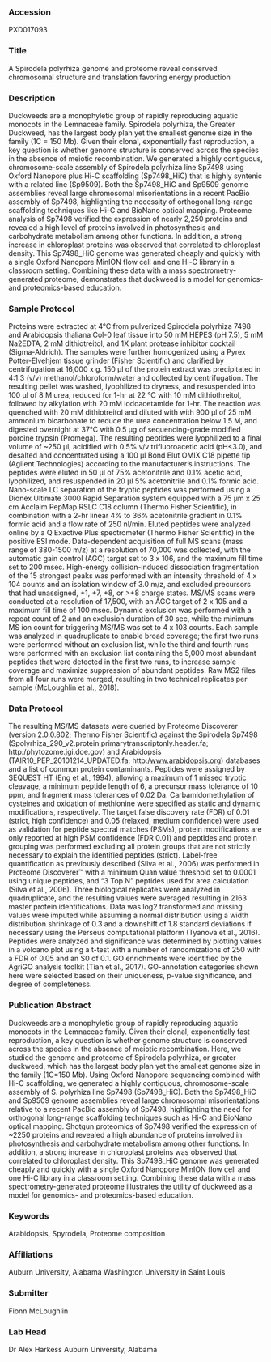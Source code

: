### Accession
PXD017093

### Title
A Spirodela polyrhiza genome and proteome reveal conserved chromosomal structure and translation favoring energy production

### Description
Duckweeds are a monophyletic group of rapidly reproducing aquatic monocots in the Lemnaceae family. Spirodela polyrhiza, the Greater Duckweed, has the largest body plan yet the smallest genome size in the family (1C = 150 Mb). Given their clonal, exponentially fast reproduction, a key question is whether genome structure is conserved across the species in the absence of meiotic recombination. We generated a highly contiguous, chromosome-scale assembly of Spirodela polyrhiza line Sp7498 using Oxford Nanopore plus Hi-C scaffolding (Sp7498_HiC) that is highly syntenic with a related line (Sp9509). Both the Sp7498_HiC and Sp9509 genome assemblies reveal large chromosomal misorientations in a recent PacBio assembly of Sp7498, highlighting the necessity of orthogonal long-range scaffolding techniques like Hi-C and BioNano optical mapping. Proteome analysis of Sp7498 verified the expression of nearly 2,250 proteins and revealed a high level of proteins involved in photosynthesis and carbohydrate metabolism among other functions. In addition, a strong increase in chloroplast proteins was observed that correlated to chloroplast density. This Sp7498_HiC genome was generated cheaply and quickly with a single Oxford Nanopore MinION flow cell and one Hi-C library in a classroom setting. Combining these data with a mass spectrometry-generated proteome, demonstrates that duckweed is a model for genomics- and proteomics-based education.

### Sample Protocol
Proteins were extracted at 4°C from pulverized Spirodela polyrhiza 7498 and Arabidopsis thaliana Col-0 leaf tissue into 50 mM HEPES (pH 7.5), 5 mM Na2EDTA, 2 mM dithiotreitol, and 1X plant protease inhibitor cocktail (Sigma-Aldrich).  The samples were further homogenized using a Pyrex Potter-Elvehjem tissue grinder (Fisher Scientific) and clarified by centrifugation at 16,000 x g. 150 µl of the protein extract was precipitated in 4:1:3 (v/v) methanol/chloroform/water and collected by centrifugation. The resulting pellet was washed, lyophilized to dryness, and resuspended into 100 µl of 8 M urea, reduced for 1-hr at 22 °C with 10 mM dithiothreitol, followed by alkylation with 20 mM iodoacetamide for 1-hr. The reaction was quenched with 20 mM dithiotreitol and diluted with with 900 µl of 25 mM ammonium bicarbonate to reduce the urea concentration below 1.5 M, and digested overnight at 37°C with 0.5 µg of sequencing-grade modified porcine trypsin (Promega).  The resulting peptides were lyophilized to a final volume of ~250 µl, acidified with 0.5% v/v trifluoroacetic acid (pH<3.0), and desalted and concentrated using a 100 µl Bond Elut OMIX C18 pipette tip (Agilent Technologies) according to the manufacturer’s instructions. The peptides were eluted in 50 µl of 75% acetonitrile and 0.1% acetic acid, lyophilized, and resuspended in 20 µl 5% acetonitrile and 0.1% formic acid.  Nano-scale LC separation of the tryptic peptides was performed using a Dionex Ultimate 3000 Rapid Separation system equipped with a 75 µm x 25 cm Acclaim PepMap RSLC C18 column (Thermo Fisher Scientific), in combination with a 2-hr linear 4% to 36% acetonitrile gradient in 0.1% formic acid and a flow rate of 250 nl/min.  Eluted peptides were analyzed online by a Q Exactive Plus spectrometer (Thermo Fisher Scientific) in the positive ESI mode.  Data-dependent acquisition of full MS scans (mass range of 380-1500 m/z) at a resolution of 70,000 was collected, with the automatic gain control (AGC) target set to 3 x 106, and the maximum fill time set to 200 msec. High-energy collision-induced dissociation fragmentation of the 15 strongest peaks was performed with an intensity threshold of 4 x 104 counts and an isolation window of 3.0 m/z, and excluded precursors that had unassigned, +1, +7, +8, or >+8 charge states. MS/MS scans were conducted at a resolution of 17,500, with an AGC target of 2 x 105 and a maximum fill time of 100 msec. Dynamic exclusion was performed with a repeat count of 2 and an exclusion duration of 30 sec, while the minimum MS ion count for triggering MS/MS was set to 4 x 103 counts. Each sample was analyzed in quadruplicate to enable broad coverage; the first two runs were performed without an exclusion list, while the third and fourth runs were performed with an exclusion list containing the 5,000 most abundant peptides that were detected in the first two runs, to increase sample coverage and maximize suppression of abundant peptides. Raw MS2 files from all four runs were merged, resulting in two technical replicates per sample (McLoughlin et al., 2018).

### Data Protocol
The resulting MS/MS datasets were queried by Proteome Discoverer (version 2.0.0.802; Thermo Fisher Scientific) against the Spirodela Sp7498 (Spolyrhiza_290_v2.protein.primarytranscriptonly.header.fa; http:/phytozome.jgi.doe.gov) and Arabidopsis (TAIR10_PEP_20101214_UPDATED.fa; http:/www.arabidopsis.org) databases and a list of common protein contaminants. Peptides were assigned by SEQUEST HT (Eng et al., 1994), allowing a maximum of 1 missed tryptic cleavage, a minimum peptide length of 6, a precursor mass tolerance of 10 ppm, and fragment mass tolerances of 0.02 Da.  Carbamidomethylation of cysteines and oxidation of methionine were specified as static and dynamic modifications, respectively.  The target false discovery rate (FDR) of 0.01 (strict, high confidence) and 0.05 (relaxed, medium confidence) were used as validation for peptide spectral matches (PSMs), protein modifications are only reported at high PSM confidence (FDR 0.01) and peptides and protein grouping was performed excluding all protein groups that are not strictly necessary to explain the identified peptides (strict). Label-free quantification as previously described (Silva et al., 2006) was performed in Proteome Discoverer™ with a minimum Quan value threshold set to 0.0001 using unique peptides, and “3 Top N” peptides used for area calculation (Silva et al., 2006). Three biological replicates were analyzed in quadruplicate, and the resulting values were averaged resulting in 2163 master protein identifications. Data was log2 transformed and missing values were imputed while assuming a normal distribution using a width distribution shrinkage of 0.3 and a downshift of 1.8 standard deviations if necessary using the Perseus computational platform (Tyanova et al., 2016). Peptides were analyzed and significance was determined by plotting values in a volcano plot using a t-test with a number of randomizations of 250 with a FDR of 0.05 and an S0 of 0.1. GO enrichments were identified by the AgriGO analysis toolkit (Tian et al., 2017). GO-annotation categories shown here were selected based on their uniqueness, p-value significance, and degree of completeness.

### Publication Abstract
Duckweeds are a monophyletic group of rapidly reproducing aquatic monocots in the Lemnaceae family. Given their clonal, exponentially fast reproduction, a key question is whether genome structure is conserved across the species in the absence of meiotic recombination. Here, we studied the genome and proteome of Spirodela polyrhiza, or greater duckweed, which has the largest body plan yet the smallest genome size in the family (1C=150 Mb). Using Oxford Nanopore sequencing combined with Hi-C scaffolding, we generated a highly contiguous, chromosome-scale assembly of S. polyrhiza line Sp7498 (Sp7498_HiC). Both the Sp7498_HiC and Sp9509 genome assemblies reveal large chromosomal misorientations relative to a recent PacBio assembly of Sp7498, highlighting the need for orthogonal long-range scaffolding techniques such as Hi-C and BioNano optical mapping. Shotgun proteomics of Sp7498 verified the expression of ~2250 proteins and revealed a high abundance of proteins involved in photosynthesis and carbohydrate metabolism among other functions. In addition, a strong increase in chloroplast proteins was observed that correlated to chloroplast density. This Sp7498_HiC genome was generated cheaply and quickly with a single Oxford Nanopore MinION flow cell and one Hi-C library in a classroom setting. Combining these data with a mass spectrometry-generated proteome illustrates the utility of duckweed as a model for genomics- and proteomics-based education.

### Keywords
Arabidopsis, Spyrodela, Proteome composition

### Affiliations
Auburn University, Alabama
Washington University in Saint Louis

### Submitter
Fionn McLoughlin

### Lab Head
Dr Alex Harkess
Auburn University, Alabama


